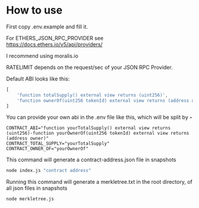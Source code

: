 # How to use
First copy .env.example and fill it.

For ETHERS_JSON_RPC_PROVIDER see https://docs.ethers.io/v5/api/providers/

I recommend using moralis.io

RATELIMIT depends on the request/sec of your JSON RPC Provider.

Default ABI looks like this:
```javascript
[
    'function totalSupply() external view returns (uint256)',
    'function ownerOf(uint256 tokenId) external view returns (address owner)',
]
```

You can provide your own abi in the .env file like this,
which will be split by **-**
```env
CONTRACT_ABI="function yourTotalSupply() external view returns (uint256)-function yourOwnerOf(uint256 tokenId) external view returns (address owner)"
CONTRACT_TOTAL_SUPPLY="yourTotalSupply"
CONTRACT_OWNER_OF="yourOwnerOf"
```

This command will generate a contract-address.json file in snapshots
```bash
node index.js "contract address"
```
Running this command will generate a merkletree.txt in the root directory,
of all json files in snapshots
```bash
node merkletree.js
```
